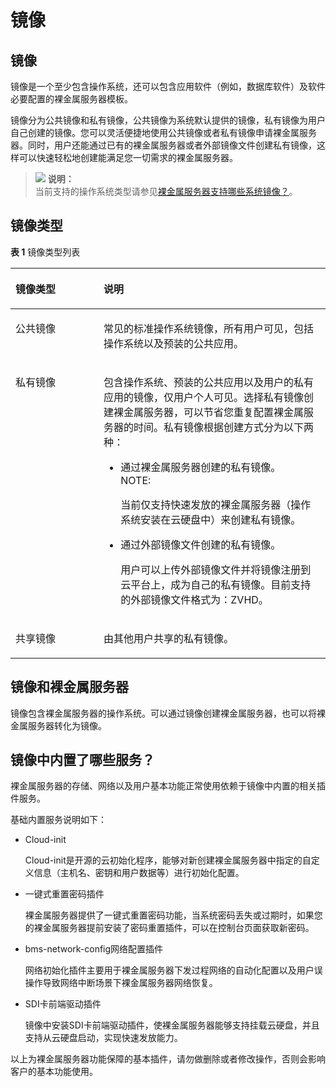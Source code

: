 # 镜像<a name="bms_01_0002"></a>

## 镜像<a name="section689216611556"></a>

镜像是一个至少包含操作系统，还可以包含应用软件（例如，数据库软件）及软件必要配置的裸金属服务器模板。

镜像分为公共镜像和私有镜像，公共镜像为系统默认提供的镜像，私有镜像为用户自己创建的镜像。您可以灵活便捷地使用公共镜像或者私有镜像申请裸金属服务器。同时，用户还能通过已有的裸金属服务器或者外部镜像文件创建私有镜像，这样可以快速轻松地创建能满足您一切需求的裸金属服务器。

>![](public_sys-resources/icon-note.gif) **说明：**   
>当前支持的操作系统类型请参见[裸金属服务器支持哪些系统镜像？](http://support.huaweicloud.com/faq-bms/bms_faq_0053.html)。  

## 镜像类型<a name="section737511513552"></a>

**表 1**  镜像类型列表

<a name="table72052065610"></a>
<table><thead align="left"><tr id="row32132055613"><th class="cellrowborder" valign="top" width="28.000000000000004%" id="mcps1.2.3.1.1"><p id="p18211820195618"><a name="p18211820195618"></a><a name="p18211820195618"></a>镜像类型</p>
</th>
<th class="cellrowborder" valign="top" width="72%" id="mcps1.2.3.1.2"><p id="p16211120115618"><a name="p16211120115618"></a><a name="p16211120115618"></a>说明</p>
</th>
</tr>
</thead>
<tbody><tr id="row22172025611"><td class="cellrowborder" valign="top" width="28.000000000000004%" headers="mcps1.2.3.1.1 "><p id="p62152065614"><a name="p62152065614"></a><a name="p62152065614"></a>公共镜像</p>
</td>
<td class="cellrowborder" valign="top" width="72%" headers="mcps1.2.3.1.2 "><p id="p20211209564"><a name="p20211209564"></a><a name="p20211209564"></a>常见的标准操作系统镜像，所有用户可见，包括操作系统以及预装的公共应用。</p>
</td>
</tr>
<tr id="row1521320115616"><td class="cellrowborder" valign="top" width="28.000000000000004%" headers="mcps1.2.3.1.1 "><p id="p2211320105619"><a name="p2211320105619"></a><a name="p2211320105619"></a>私有镜像</p>
</td>
<td class="cellrowborder" valign="top" width="72%" headers="mcps1.2.3.1.2 "><p id="p1921112014561"><a name="p1921112014561"></a><a name="p1921112014561"></a>包含操作系统、预装的公共应用以及用户的私有应用的镜像，仅用户个人可见。选择私有镜像创建裸金属服务器，可以节省您重复配置裸金属服务器的时间。私有镜像根据创建方式分为以下两种：</p>
<a name="ul193341154172117"></a><a name="ul193341154172117"></a><ul id="ul193341154172117"><li>通过裸金属服务器创建的私有镜像。<div class="note" id="note158552514223"><a name="note158552514223"></a><a name="note158552514223"></a><span class="notetitle"> NOTE: </span><div class="notebody"><p id="p6856125102218"><a name="p6856125102218"></a><a name="p6856125102218"></a>当前仅支持快速发放的裸金属服务器（操作系统安装在云硬盘中）来创建私有镜像。</p>
</div></div>
</li><li>通过外部镜像文件创建的私有镜像。<p id="p657143882212"><a name="p657143882212"></a><a name="p657143882212"></a>用户可以上传外部镜像文件并将镜像注册到云平台上，成为自己的私有镜像。目前支持的外部镜像文件格式为：ZVHD。</p>
</li></ul>
</td>
</tr>
<tr id="row8211520195616"><td class="cellrowborder" valign="top" width="28.000000000000004%" headers="mcps1.2.3.1.1 "><p id="p162102035616"><a name="p162102035616"></a><a name="p162102035616"></a>共享镜像</p>
</td>
<td class="cellrowborder" valign="top" width="72%" headers="mcps1.2.3.1.2 "><p id="p321620115619"><a name="p321620115619"></a><a name="p321620115619"></a>由其他用户共享的私有镜像。</p>
</td>
</tr>
</tbody>
</table>

## 镜像和裸金属服务器<a name="section13771426105515"></a>

镜像包含裸金属服务器的操作系统。可以通过镜像创建裸金属服务器，也可以将裸金属服务器转化为镜像。

## 镜像中内置了哪些服务？<a name="section1736332313512"></a>

裸金属服务器的存储、网络以及用户基本功能正常使用依赖于镜像中内置的相关插件服务。

基础内置服务说明如下：

-   Cloud-init

    Cloud-init是开源的云初始化程序，能够对新创建裸金属服务器中指定的自定义信息（主机名、密钥和用户数据等）进行初始化配置。

-   一键式重置密码插件

    裸金属服务器提供了一键式重置密码功能，当系统密码丢失或过期时，如果您的裸金属服务器提前安装了密码重置插件，可以在控制台页面获取新密码。

-   bms-network-config网络配置插件

    网络初始化插件主要用于裸金属服务器下发过程网络的自动化配置以及用户误操作导致网络中断场景下裸金属服务器网络恢复。

-   SDI卡前端驱动插件

    镜像中安装SDI卡前端驱动插件，使裸金属服务器能够支持挂载云硬盘，并且支持从云硬盘启动，实现快速发放能力。


以上为裸金属服务器功能保障的基本插件，请勿做删除或者修改操作，否则会影响客户的基本功能使用。

